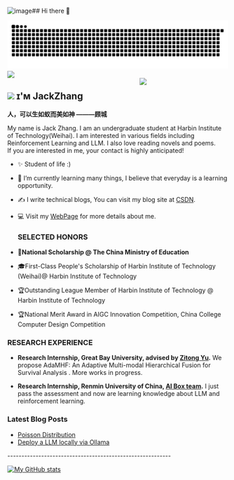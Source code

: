 ![image](https://github.com/user-attachments/assets/dc3f0369-252c-42ec-9867-3b08b30bb11e)## Hi there 👋

<!--
**xingerazi/xingerazi** is a ✨ _special_ ✨ repository because its `README.md` (this file) appears on your GitHub profile.

Here are some ideas to get you started:

- 🔭 I’m currently working on ...
- 🌱 I’m currently learning ..
- 👯 I’m looking to collaborate on ...
- 🤔 I’m looking for help with ...
- 💬 Ask me about ...
- 📫 How to reach me: ...
- 😄 Pronouns: ...
- ⚡ Fun fact: ...
-->
<picture>
  <source media="(prefers-color-scheme: dark)" srcset="https://raw.githubusercontent.com/xingerazi/xingerazi/output/github-contribution-grid-snake-dark.svg">
  <source media="(prefers-color-scheme: light)" srcset="https://raw.githubusercontent.com/xingerazi/xingerazi/output/github-contribution-grid-snake.svg">
  <img alt="github contribution grid snake animation" src="https://raw.githubusercontent.com/xingerazi/xingerazi/output/github-contribution-grid-snake.svg">
</picture>




<img align="center" src="https://cardivo.vercel.app/api?name=Argus&description=Argus团队---使用agents进行密钥泄露检测&image=https://avatars.githubusercontent.com/xingerazi&usqp=CAU&backgroundColor=%23ecf0f1&github=xingerazi&pattern=ticTacToe&colorPattern=%23eaeaea&site=Regards%20by%20xingerazi"/>
<div>
  <img align="right" width="40%" src="https://owlbertsio-resized.s3.amazonaws.com/Popper.psd.full.png">
</div>

## <img src="https://emojis.slackmojis.com/emojis/images/1531849430/4246/blob-sunglasses.gif?1531849430" width="30"/> ɪ'ᴍ JackZhang

**人，可以生如蚁而美如神 ———顾城**


My name is Jack Zhang. I am an undergraduate student at Harbin Institute of Technology(Weihai). I  am interested in various fields including Reinforcement Learning and LLM.
I also love reading novels and poems.  
If you are interested in me, your contact is highly anticipated!

- ✨ Student of life :)
- 🌱 I’m currently learning many things, I believe that everyday is a learning opportunity.
- ✍ I write technical blogs, You can visit my blog site at [CSDN](https://blog.csdn.net/qq_35328355).
- 💻 Visit my [WebPage](https://zhangrongxiang.github.io/) for more details about me.

  <h3 align="left">SELECTED HONORS </h3>
  
- **🏫National Scholarship @ The China Ministry of Education**
- 🎓First-Class People's Scholarship of Harbin Institute of Technology (Weihai)@ Harbin Institute of Technology
- 🏆Outstanding League Member of Harbin Institute of Technology @ Harbin Institute of Technology
- 🏆National Merit Award in AIGC Innovation Competition, China College Computer Design Competition

<h3 align="left">RESEARCH EXPERIENCE </h3>

- **Research Internship, Great Bay University, advised by [Zitong Yu](https://zitongyu.github.io/).**
We  propose AdaMHF: An Adaptive Multi-modal Hierarchical Fusion for Survival Analysis . More works in progress.

- **Research Internship, Renmin University of China, [AI Box team](http://aibox.ruc.edu.cn/).**
I just pass the assessment and now are learning knowledge about LLM and reinforcement learning.

<h3 align="left">Latest Blog Posts</h3>
<ul align="left">
  <li><a href="https://blog.csdn.net/qq_35328355/article/details/141034499?spm=1001.2014.3001.5501">Poisson Distribution</a></li>
  <li><a href="https://blog.csdn.net/qq_35328355/article/details/140288463?spm=1001.2014.3001.5501">Deploy a LLM locally via Ollama</a></li>
</ul>
----------------------------------------------------------

 [![My GitHub stats](https://github-readme-stats.vercel.app/api?username=zhangrongxiang)](https://github.com/anuraghazra/github-readme-stats)


